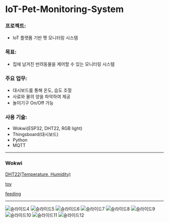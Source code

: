 # IoT-Pet-Monitoring-System
### 프로젝트:
-  IoT 플랫폼 기반 펫 모니터링 시스템

### 목표:
- 집에 남겨진 반려동물을 케어할 수 있는 모니터링 시스템   

### 주요 업무:
- 대시보드를 통해 온도, 습도 조절
- 사료와 물의 양을 파악하여 제공
- 놀이기구 On/Off 가능


### 사용 기술:
- Wokwi(ESP32, DHT22, RGB light)
- Thingsboard(대시보드)
- Python
- MQTT

<hr/>

### Wokwi

[DHT22(Temperature, Humidity)](https://wokwi.com/projects/383461346576112641)

[toy](https://wokwi.com/projects/383461757932533761)

[feeding](https://wokwi.com/projects/383463571673628673)
<hr/>

![슬라이드4](https://github.com/user-attachments/assets/d59eb9cb-8ed6-47c2-94a3-d2005a3d627b)
![슬라이드5](https://github.com/user-attachments/assets/3267b7f8-6da7-49c8-8b5b-2cde01ce344a)
![슬라이드6](https://github.com/user-attachments/assets/f640c98b-b74e-4170-b9ba-2c8a4d9895db)
![슬라이드7](https://github.com/user-attachments/assets/f53a5e79-8216-4faa-8394-075dc6e84e21)
![슬라이드8](https://github.com/user-attachments/assets/f9328c52-5911-4356-8e0b-fe82e89edd69)
![슬라이드9](https://github.com/user-attachments/assets/b08f1b2b-20e9-4690-b03a-a349b336f819)
![슬라이드10](https://github.com/user-attachments/assets/b5ec7cce-6f12-4652-9514-71d24bf5596f)
![슬라이드11](https://github.com/user-attachments/assets/518edb7d-3870-427e-a8be-89c897d8064b)
![슬라이드12](https://github.com/user-attachments/assets/40336450-afde-4176-bd5c-cb34bb9d2d64)
